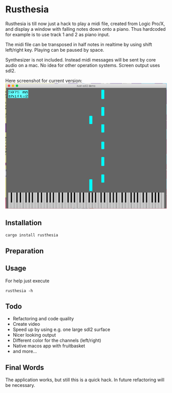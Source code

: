 # Rusthesia

Rusthesia is till now just a hack to play a midi file, created from Logic Pro/X, and display a window with falling notes down onto a piano. Thus hardcoded for example is to use track 1 and 2 as piano input.

The midi file can be transposed in half notes in realtime by using shift left/right key. Playing can be paused by space.

Synthesizer is not included. Instead midi messages will be sent by core audio on a mac. No idea for other operation systems. Screen output uses sdl2.

Here screenshot for current version:
![Screensho](screenshot.png)

## Installation

```
cargo install rusthesia
```

## Preparation



## Usage

For help just execute

```
rusthesia -h
```

## Todo

- Refactoring and code quality
- Create video
- Speed up by using e.g. one large sdl2 surface
- Nicer looking output
- Different color for the channels (left/right)
- Native macos app with fruitbasket
- and more...

## Final Words

The application works, but still this is a quick hack. In future refactoring will be necessary.